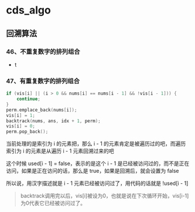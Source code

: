 # cds_algo

## 回溯算法
### 46、不重复数字的排列组合
- t
### 47、有重复数字的排列组合

```c++
if (vis[i] || (i > 0 && nums[i] == nums[i - 1] && !vis[i - 1])) {
    continue;
}
perm.emplace_back(nums[i]);
vis[i] = 1;
backtrack(nums, ans, idx + 1, perm);
vis[i] = 0;
perm.pop_back();
```
当前处理的是索引为 i 的元素把，那么 i - 1 的元素肯定是被遍历过的吧，而遍历索引为 i 的元素是从遍历 i - 1 元素回溯过来的吧

这个时候 used[i - 1] = false，表示的是这个 i - 1 是已经被访问过的，而不是正在访问，如果是正在访问的话，那么是 true，如果是回溯后，就会设置为 false

所以说，用汉字描述就是 i - 1 元素已经被访问过了，用代码的话就是 !used[i - 1]

> backtrack调用完以后，vis[i]被设为0，也就是说在下次循环开始，vis[i-1]为0代表它已经被访问过了。
